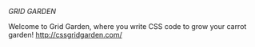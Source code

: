 _GRID GARDEN_

Welcome to Grid Garden, where you write CSS code to grow your carrot garden!
http://cssgridgarden.com/
